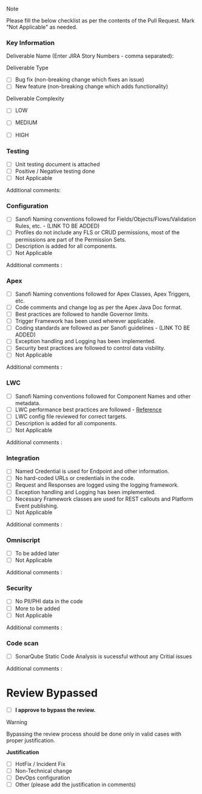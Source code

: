 > [!NOTE]
> Please fill the below checklist as per the contents of the Pull Request. 
> Mark "Not Applicable" as needed.

### Key Information

Deliverable Name (Enter JIRA Story Numbers - comma separated):

Deliverable Type

- [ ] Bug fix (non-breaking change which fixes an issue)
- [ ] New feature (non-breaking change which adds functionality)

Deliverable Complexity

- [ ] LOW
- [ ] MEDIUM
- [ ] HIGH


### Testing

- [ ] Unit testing document is attached
- [ ] Positive / Negative testing done
- [ ] Not Applicable

Additional comments: 

### Configuration

- [ ] Sanofi Naming conventions followed for Fields/Objects/Flows/Validation Rules, etc.  - (LINK TO BE ADDED)
- [ ] Profiles do not include any FLS or CRUD permissions, most of the permissions are part of the Permission Sets.
- [ ] Description is added for all components.
- [ ] Not Applicable

Additional comments : 

### Apex

- [ ] Sanofi Naming conventions followed for Apex Classes, Apex Triggers, etc.
- [ ] Code comments and change log as per the Apex Java Doc format.
- [ ] Best practices are followed to handle Governor limits. 
- [ ] Trigger Framework has been used wherever applicable.
- [ ] Coding standards are followed as per Sanofi guidelines - (LINK TO BE ADDED)
- [ ] Exception handling and Logging has been implemented.
- [ ] Security best practices are followed to control data visbility.
- [ ] Not Applicable

Additional comments : 

### LWC

- [ ] Sanofi Naming conventions followed for Component Names and other metadata.
- [ ] LWC performance best practices are followed - [Reference](https://developer.salesforce.com/blogs/2020/06/lightning-web-components-performance-best-practices)
- [ ] LWC config file reviewed for correct targets.
- [ ] Description is added for all components.
- [ ] Not Applicable

Additional comments : 

### Integration

- [ ] Named Credential is used for Endpoint and other information.
- [ ] No hard-coded URLs or credentials in the code.
- [ ] Request and Responses are logged using the logging framework.
- [ ] Exception handling and Logging has been implemented.
- [ ] Necessary Framework classes are used for REST callouts and Platform Event publishing.
- [ ] Not Applicable

Additional comments : 

### Omniscript

- [ ] To be added later
- [ ] Not Applicable

Additional comments : 

### Security

- [ ] No PII/PHI data in the code
- [ ] More to be added
- [ ] Not Applicable

Additional comments : 

### Code scan

- [ ] SonarQube Static Code Analysis is sucessful without any Critial issues

Additional comments : 

# Review Bypassed

- [ ] **I approve to bypass the review.**

> [!WARNING]
> Bypassing the review process should be done only in valid cases with proper justification.

**Justification**

- [ ] HotFix / Incident Fix
- [ ] Non-Technical change
- [ ] DevOps configuration
- [ ] Other (please add the justification in comments)
